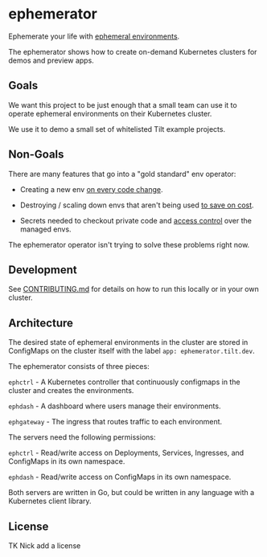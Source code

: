 # ephemerator

Ephemerate your life with [ephemeral
environments](https://ephemeralenvironments.io/).

The ephemerator shows how to create on-demand Kubernetes clusters
for demos and preview apps.

## Goals

We want this project to be just enough that a small team can use it to
operate ephemeral environments on their Kubernetes cluster.

We use it to demo a small set of whitelisted Tilt example projects.

## Non-Goals

There are many features that go into a "gold standard" env operator:

- Creating a new env [on every code
  change](https://ephemeralenvironments.io/features/dev-workflow/).

- Destroying / scaling down envs that aren't being used [to save on
  cost](https://ephemeralenvironments.io/features/cost-control/).

- Secrets needed to checkout private code and 
  [access control](https://ephemeralenvironments.io/features/security/)
  over the managed envs.
  
The ephemerator operator isn't trying to solve these problems right now.

## Development

See [CONTRIBUTING.md](CONTRIBUTING) for details on how to run
this locally or in your own cluster.

## Architecture

The desired state of ephemeral environments in the cluster are stored in ConfigMaps
on the cluster itself with the label `app: ephemerator.tilt.dev`.

The ephemerator consists of three pieces:

`ephctrl` - A Kubernetes controller that continuously configmaps in the cluster
and creates the environments.

`ephdash` - A dashboard where users manage their environments.

`ephgateway` - The ingress that routes traffic to each environment.
  
The servers need the following permissions:

`ephctrl` - Read/write access on Deployments, Services, Ingresses, and ConfigMaps in its own namespace.

`ephdash` - Read/write access on ConfigMaps in its own namespace.

Both servers are written in Go, but could be written in any language with a
Kubernetes client library.

## License

TK Nick add a license
